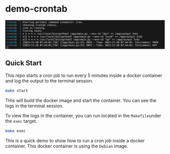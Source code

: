 # demo-crontab

![cron](./images/cron.png)

## Quick Start

This repo starts a cron job to run every 5 minutes inside a docker container and log the output to the terminal session.

```bash
make start
```

THis will build the docker image and start the container. You can see the logs in the terminal session.

To view the logs in the container, you can run located in the `Makefile`under the `exec` target.

```bash
make exec
```

This is a quick demo to show how to run a cron job inside a docker container. This docker container is using the `Debian` image.
